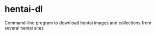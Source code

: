 # hentai-dl
Command-line program to download hentai images and collections from several hentai sites
